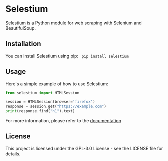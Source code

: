 # Selestium

Selestium is a Python module for web scraping with Selenium and BeautifulSoup.

## Installation

You can install Selestium using pip:
` 
pip install selestium
` 

 ## Usage

Here's a simple example of how to use Selestium:

```python
from selestium import HTMLSession

session = HTMLSession(browser='firefox')
response = session.get("https://example.com")
print(response.find("h1").text)
```

For more information, please refer to the [documentation](https://github.com/09u2h4n/selestium)

## License

This project is licensed under the GPL-3.0 License - see the LICENSE file for details.

